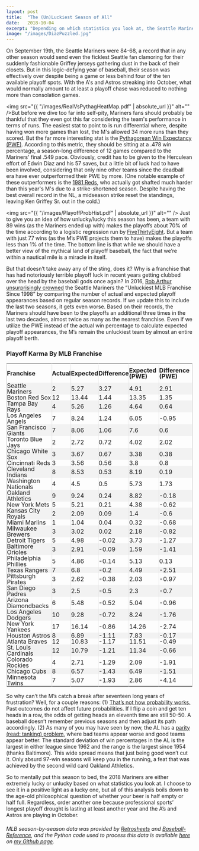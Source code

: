 ```yaml
---
layout: post
title:  "The (Un)Luckiest Season of All"
date:   2018-10-04
excerpt: "Depending on which statistics you look at, the Seattle Mariners had either the luckiest or unluckiest season in recent memory... #SchrodingersBaseballTeam"
image: "/images/DiazPuzzled.jpg"
---
```


<head>
<meta name="twitter:card" content="summary_large_image">
<meta name="twitter:creator" content="@tefirman51">
<meta name="twitter:site" content="@tefirman51">
<meta name="twitter:title" content="Taylor Firman - Answering Strange Questions with Strange Data">
<meta name="twitter:description" content="Hopefully this blog will demonstrate a few intriguing questions and inspire you to set out on your own quest to satisfy your curiosity with the almighty power of data.">
<meta name="twitter:image:src" content="https://tefirman.github.io/images/TaylorFirman_Headshot.jpg">
<meta name="twitter:image:width" content="280">
<meta name="twitter:image:height" content="150">
</head>

On September 19th, the Seattle Mariners were 84-68, a record that in any other season would send even the ficklest Seattle fan clamoring for their suddenly fashionable Griffey jerseys gathering dust in the back of their closets. But in this logic-defying year of baseball, their season was effectively over despite being a game or less behind four of the ten available playoff spots. With the A's and Astros streaking into October, what would normally amount to at least a playoff chase was reduced to nothing more than consolation games.

<span class="image right"><img src="{{ "/images/RealVsPythagHeatMap.pdf" | absolute_url }}" alt="" /></span>But before we dive too far into self-pity, Mariners fans should probably be thankful that they even got this far considering the team's performance in terms of runs. The easiest stat to point to is run differential where, despite having won more games than lost, the M's allowed 34 more runs than they scored. But the far more interesting stat is the <a href="https://en.wikipedia.org/wiki/Pythagorean_expectation">Pythagorean Win Expectancy (PWE)</a>. According to this metric, they should be sitting at a .478 win percentage, a season-long difference of 12 games compared to the Mariners' final .549 pace. Obviously, credit has to be given to the Herculean effort of Edwin Diaz and his 57 saves, but a little bit of luck had to have been involved, considering that only nine other teams since the deadball era have ever outperformed their PWE by more. (One notable example of these outperformers is the <a href="https://en.wikipedia.org/wiki/1981_Cincinnati_Reds_season">1981 Reds</a>, who actually got shafted much harder than this year's M's due to a strike-shortened season. Despite having the best overall record in the NL, a midseason strike reset the standings, leaving Ken Griffey Sr. out in the cold.)

<span class="image left"><img src="{{ "/images/PlayoffProbHist.pdf" | absolute_url }}" alt="" /></span> Just to give you an idea of how unlucky/lucky this season has been, a team with 89 wins (as the Mariners ended up with) makes the playoffs about 70% of the time according to a logistic regression run by <a href="https://fivethirtyeight.com/features/the-seattle-mariners-cant-catch-a-postseason-break/">FiveThirtyEight</a>. But a team with just 77 wins (as the M’s PWE projects them to have) makes the playoffs less than 1% of the time. The bottom line is that while we should have a better view of the mythical land of playoff baseball, the fact that we’re within a nautical mile is a miracle in itself.

But that doesn’t take away any of the sting, does it? Why is a franchise that has had notoriously terrible playoff luck in recent years getting clubbed over the head by the baseball gods once again? In 2016, <a href="https://twitter.com/No_Little_Plans">Rob Arthur</a> <a href="https://fivethirtyeight.com/features/the-seattle-mariners-cant-catch-a-postseason-break/">unsurprisingly crowned</a> the Seattle Mariners the “Unluckiest MLB Franchise Since 1998” by comparing the number of actual and expected playoff appearances based on regular season records. If we update this to include the last two seasons, it gets even worse. Based on their records, the Mariners should have been to the playoffs an additional three times in the last two decades, almost twice as many as the nearest franchise. Even if we utilize the PWE instead of the actual win percentage to calculate expected playoff appearances, the M’s remain the unluckiest team by almost an entire playoff berth.

<style>
table {
    border-spacing: 0;
    width: 100%;
    border: 1px solid #ddd;
    line-height: 1
}

th {
    cursor: pointer;
}

th, td {
    text-align: left;
    padding: 0px;
    vertical-align: middle;
    min-height: 1px;
    border-left: 1px solid #ddd;
    border-right: 1px solid #ddd;
}

tr:nth-child(even) {
    background-color: #f2f2f2
}
</style>

<h3>Playoff Karma By MLB Franchise</h3>
<table id="myTable">
  <tr height="50">
   <!--When a header is clicked, run the sortTable function, with a parameter, 0 for sorting by names, 1 for sorting by country:-->  
    <th onclick="sortTable(0)">Franchise</th>
    <th onclick="sortTableNumber(1)">Actual</th>
    <th onclick="sortTableNumber(2)">Expected</th>
    <th onclick="sortTableNumber(3)">Difference</th>
    <th onclick="sortTableNumber(4)">Expected (PWE)</th>
    <th onclick="sortTableNumber(5)">Difference (PWE)</th>
  </tr>
  <tr height="5">
    <td>Seattle Mariners</td>
    <td>2</td>
    <td>5.27</td>
    <td>3.27</td>
    <td>4.91</td>
    <td>2.91</td>
  </tr>
  <tr height="5">
    <td>Boston Red Sox</td>
    <td>12</td>
    <td>13.44</td>
    <td>1.44</td>
    <td>13.35</td>
    <td>1.35</td>
  </tr>
  <tr height="5">
    <td>Tampa Bay Rays</td>
    <td>4</td>
    <td>5.26</td>
    <td>1.26</td>
    <td>4.64</td>
    <td>0.64</td>
  </tr>
  <tr height="5">
    <td>Los Angeles Angels</td>
    <td>7</td>
    <td>8.24</td>
    <td>1.24</td>
    <td>6.05</td>
    <td>-0.95</td>
  </tr>
  <tr height="5">
    <td>San Francisco Giants</td>
    <td>7</td>
    <td>8.06</td>
    <td>1.06</td>
    <td>7.6</td>
    <td>0.6</td>
  </tr>
  <tr height="5">
    <td>Toronto Blue Jays</td>
    <td>2</td>
    <td>2.72</td>
    <td>0.72</td>
    <td>4.02</td>
    <td>2.02</td>
  </tr>
  <tr height="5">
    <td>Chicago White Sox</td>
    <td>3</td>
    <td>3.67</td>
    <td>0.67</td>
    <td>3.38</td>
    <td>0.38</td>
  </tr>
  <tr height="5">
    <td>Cincinnati Reds</td>
    <td>3</td>
    <td>3.56</td>
    <td>0.56</td>
    <td>3.8</td>
    <td>0.8</td>
  </tr>
  <tr height="5">
    <td>Cleveland Indians</td>
    <td>8</td>
    <td>8.53</td>
    <td>0.53</td>
    <td>8.19</td>
    <td>0.19</td>
  </tr>
  <tr height="5">
    <td>Washington Nationals</td>
    <td>4</td>
    <td>4.5</td>
    <td>0.5</td>
    <td>5.73</td>
    <td>1.73</td>
  </tr>
  <tr height="5">
    <td>Oakland Athletics</td>
    <td>9</td>
    <td>9.24</td>
    <td>0.24</td>
    <td>8.82</td>
    <td>-0.18</td>
  </tr>
  <tr height="5">
    <td>New York Mets</td>
    <td>5</td>
    <td>5.21</td>
    <td>0.21</td>
    <td>4.38</td>
    <td>-0.62</td>
  </tr>
  <tr height="5">
    <td>Kansas City Royals</td>
    <td>2</td>
    <td>2.09</td>
    <td>0.09</td>
    <td>1.4</td>
    <td>-0.6</td>
  </tr>
  <tr height="5">
    <td>Miami Marlins</td>
    <td>1</td>
    <td>1.04</td>
    <td>0.04</td>
    <td>0.32</td>
    <td>-0.68</td>
  </tr>
  <tr height="5">
    <td>Milwaukee Brewers</td>
    <td>3</td>
    <td>3.02</td>
    <td>0.02</td>
    <td>2.18</td>
    <td>-0.82</td>
  </tr>
  <tr height="5">
    <td>Detroit Tigers</td>
    <td>5</td>
    <td>4.98</td>
    <td>-0.02</td>
    <td>3.73</td>
    <td>-1.27</td>
  </tr>
  <tr height="5">
    <td>Baltimore Orioles</td>
    <td>3</td>
    <td>2.91</td>
    <td>-0.09</td>
    <td>1.59</td>
    <td>-1.41</td>
  </tr>
  <tr height="5">
    <td>Philadelphia Phillies</td>
    <td>5</td>
    <td>4.86</td>
    <td>-0.14</td>
    <td>5.13</td>
    <td>0.13</td>
  </tr>
  <tr height="5">
    <td>Texas Rangers</td>
    <td>7</td>
    <td>6.8</td>
    <td>-0.2</td>
    <td>4.49</td>
    <td>-2.51</td>
  </tr>
  <tr height="5">
    <td>Pittsburgh Pirates</td>
    <td>3</td>
    <td>2.62</td>
    <td>-0.38</td>
    <td>2.03</td>
    <td>-0.97</td>
  </tr>
  <tr height="5">
    <td>San Diego Padres</td>
    <td>3</td>
    <td>2.5</td>
    <td>-0.5</td>
    <td>2.3</td>
    <td>-0.7</td>
  </tr>
  <tr height="5">
    <td>Arizona Diamondbacks</td>
    <td>6</td>
    <td>5.48</td>
    <td>-0.52</td>
    <td>5.04</td>
    <td>-0.96</td>
  </tr>
  <tr height="5">
    <td>Los Angeles Dodgers</td>
    <td>10</td>
    <td>9.28</td>
    <td>-0.72</td>
    <td>8.24</td>
    <td>-1.76</td>
  </tr>
  <tr height="5">
    <td>New York Yankees</td>
    <td>17</td>
    <td>16.14</td>
    <td>-0.86</td>
    <td>14.26</td>
    <td>-2.74</td>
  </tr>
  <tr height="5">
    <td>Houston Astros</td>
    <td>8</td>
    <td>6.89</td>
    <td>-1.11</td>
    <td>7.83</td>
    <td>-0.17</td>
  </tr>
  <tr height="5">
    <td>Atlanta Braves</td>
    <td>12</td>
    <td>10.83</td>
    <td>-1.17</td>
    <td>11.51</td>
    <td>-0.49</td>
  </tr>
  <tr height="5">
    <td>St. Louis Cardinals</td>
    <td>12</td>
    <td>10.79</td>
    <td>-1.21</td>
    <td>11.34</td>
    <td>-0.66</td>
  </tr>
  <tr height="5">
    <td>Colorado Rockies</td>
    <td>4</td>
    <td>2.71</td>
    <td>-1.29</td>
    <td>2.09</td>
    <td>-1.91</td>
  </tr>
  <tr height="5">
    <td>Chicago Cubs</td>
    <td>8</td>
    <td>6.57</td>
    <td>-1.43</td>
    <td>6.49</td>
    <td>-1.51</td>
  </tr>
  <tr height="5">
    <td>Minnesota Twins</td>
    <td>7</td>
    <td>5.07</td>
    <td>-1.93</td>
    <td>2.86</td>
    <td>-4.14</td>
  </tr>
</table>

<script>
function sortTable(n) {
  var table, rows, switching, i, x, y, shouldSwitch, dir, switchcount = 0;
  table = document.getElementById("myTable");
  switching = true;
  //Set the sorting direction to ascending:
  dir = "desc"; 
  /*Make a loop that will continue until
  no switching has been done:*/
  while (switching) {
    //start by saying: no switching is done:
    switching = false;
    rows = table.rows;
    /*Loop through all table rows (except the
    first, which contains table headers):*/
    for (i = 1; i < (rows.length - 1); i++) {
      //start by saying there should be no switching:
      shouldSwitch = false;
      /*Get the two elements you want to compare,
      one from current row and one from the next:*/
      x = rows[i].getElementsByTagName("TD")[n];
      y = rows[i + 1].getElementsByTagName("TD")[n];
      /*check if the two rows should switch place,
      based on the direction, asc or desc:*/
      if (dir == "asc") {
        if (x.innerHTML.toLowerCase() > y.innerHTML.toLowerCase()) {
          //if so, mark as a switch and break the loop:
          shouldSwitch= true;
          break;
        }
      } else if (dir == "desc") {
        if (x.innerHTML.toLowerCase() < y.innerHTML.toLowerCase()) {
          //if so, mark as a switch and break the loop:
          shouldSwitch = true;
          break;
        }
      }
    }
    if (shouldSwitch) {
      /*If a switch has been marked, make the switch
      and mark that a switch has been done:*/
      rows[i].parentNode.insertBefore(rows[i + 1], rows[i]);
      switching = true;
      //Each time a switch is done, increase this count by 1:
      switchcount ++;      
    } else {
      /*If no switching has been done AND the direction is "asc",
      set the direction to "desc" and run the while loop again.*/
      if (switchcount == 0 && dir == "asc") {
        dir = "desc";
        switching = true;
      }
    }
  }
}

function sortTableNumber(n) {
  var table, rows, switching, i, x, y, shouldSwitch, dir, switchcount = 0;
  table = document.getElementById("myTable");
  switching = true;
  //Set the sorting direction to ascending:
  dir = "desc"; 
  /*Make a loop that will continue until
  no switching has been done:*/
  while (switching) {
    //start by saying: no switching is done:
    switching = false;
    rows = table.rows;
    /*Loop through all table rows (except the
    first, which contains table headers):*/
    for (i = 1; i < (rows.length - 1); i++) {
      //start by saying there should be no switching:
      shouldSwitch = false;
      /*Get the two elements you want to compare,
      one from current row and one from the next:*/
      x = rows[i].getElementsByTagName("TD")[n];
      y = rows[i + 1].getElementsByTagName("TD")[n];
      /*check if the two rows should switch place,
      based on the direction, asc or desc:*/
      if (dir == "asc") {
        if (Number(x.innerHTML) > Number(y.innerHTML)) {
          //if so, mark as a switch and break the loop:
          shouldSwitch= true;
          break;
        }
      } else if (dir == "desc") {
        if (Number(x.innerHTML) < Number(y.innerHTML)) {
          //if so, mark as a switch and break the loop:
          shouldSwitch = true;
          break;
        }
      }
    }
    if (shouldSwitch) {
      /*If a switch has been marked, make the switch
      and mark that a switch has been done:*/
      rows[i].parentNode.insertBefore(rows[i + 1], rows[i]);
      switching = true;
      //Each time a switch is done, increase this count by 1:
      switchcount ++;      
    } else {
      /*If no switching has been done AND the direction is "asc",
      set the direction to "desc" and run the while loop again.*/
      if (switchcount == 0 && dir == "desc") {
        dir = "asc";
        switching = true;
      }
    }
  }
}
</script>

So why can’t the M’s catch a break after seventeen long years of frustration? Well, for a couple reasons: (1) <a href="https://en.wikipedia.org/wiki/Gambler%27s_fallacy">That’s not how probability works.</a> Past outcomes do not affect future probabilities. If I flip a coin and get ten heads in a row, the odds of getting heads an eleventh time are still 50-50. A baseball doesn’t remember previous seasons and then adjust its path accordingly. (2) As many of you may have seen by now, the AL has a <a href="https://fivethirtyeight.com/features/the-orioles-and-royals-could-at-least-still-beat-a-triple-a-team-right/">parity (read: tanking) problem</a>, where bad teams appear worse and good teams appear better. The standard deviation of win percentages in the AL is the largest in either league since 1962 and the range is the largest since 1954 (thanks Baltimore). This wide spread means that just being good won’t cut it. Only absurd 97-win seasons will keep you in the running, a feat that was achieved by the second wild card Oakland Athletics.

So to mentally put this season to bed, the 2018 Mariners are either extremely lucky or unlucky based on what statistics you look at. I choose to see it in a positive light as a lucky one, but all of this analysis boils down to the age-old philosophical question of whether your beer is half empty or half full. Regardless, order another one because professional sports’ longest playoff drought is lasting at least another year and the A’s and Astros are playing in October.

<h6>MLB season-by-season data was provided by <a href="https://www.retrosheet.org/gamelogs/index.html">Retrosheets</a> and <a href="https://www.baseball-reference.com/leagues/MLB/2018-standings.shtml">Baseball-Reference</a>, and the Python code used to process this data is available <a href="https://github.com/tefirman/StatisticalStumbles/blob/master/RecordAnalysis.py">here</a> on <a href="https://github.com/tefirman">my Github page</a>.


